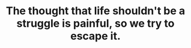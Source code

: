 ---
title: The thought that life shouldn't be a struggle is painful, so we try to escape it.
tags: buddhism acceptance
sohotrightnow: true
sohotrightnoworder: 1
---